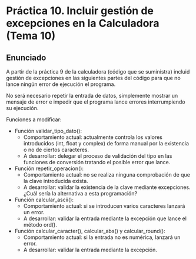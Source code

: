 # Práctica 10. Incluir gestión de excepciones en la Calculadora (Tema 10)
## Enunciado
A partir de la práctica 9 de la calculadora (código que se suministra) incluid gestión de excepciones en las siguientes partes del código para que no lance ningún error de ejecución el programa. 

No será necesario repetir la entrada de datos, simplemente mostrar un mensaje de error e impedir que el programa lance errores interrumpiendo su ejecución.

Funciones a modificar:
- Función validar_tipo_dato(): 
	+ Comportamiento actual: actualmente controla los valores introducidos (int, float y complex) de forma manual por la existencia o no de ciertos caracteres. 
	+ A desarrollar: delegar el proceso de validación del tipo en las funciones de conversión tratando el posible error que lance.
- Función repetir_operacion(): 
	+ Comportamiento actual: no se realiza ninguna comprobación de que la clave introducida exista. 
	+ A desarrollar: validar la existencia de la clave mediante excepciones. ¿Cuál sería la alternativa a esta programación?
- Función calcular_ascii():
	+ Comportamiento actual: si se introducen varios caracteres lanzará un error.  
	+ A desarrollar: validar la entrada mediante la excepción que lance el método ord().
- Función calcular_caracter(), calcular_abs() y calcular_round():
	+ Comportamiento actual: si la entrada no es numérica, lanzará un error.  
	+ A desarrollar: validar la entrada mediante la excepción.